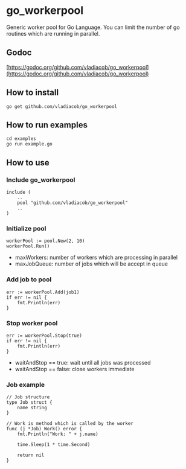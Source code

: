 # go_workerpool
Generic worker pool for Go Language. You can limit the number of go routines which are running in parallel.

## Godoc
[https://godoc.org/github.com/vladiacob/go_workerpool](https://godoc.org/github.com/vladiacob/go_workerpool)

## How to install
```
go get github.com/vladiacob/go_workerpool
```

## How to run examples
```
cd examples
go run example.go
```

## How to use
### Include go_workerpool
```
include (
    ..
    pool "github.com/vladiacob/go_workerpool"
    ..
)
```

### Initialize pool
```
workerPool := pool.New(2, 10)
workerPool.Run()
```
* maxWorkers: number of workers which are processing in parallel
* maxJobQueue: number of jobs which will be accept in queue

### Add job to pool
```
err := workerPool.Add(job1)
if err != nil {
    fmt.Println(err)
}
```

### Stop worker pool
```
err := workerPool.Stop(true)
if err != nil {
    fmt.Println(err)
}
```
* waitAndStop == true: wait until all jobs was processed
* waitAndStop == false: close workers immediate 

### Job example
```
// Job structure
type Job struct {
    name string
}

// Work is method which is called by the worker
func (j *Job) Work() error {
    fmt.Println("Work: " + j.name)

    time.Sleep(1 * time.Second)

    return nil
}
```